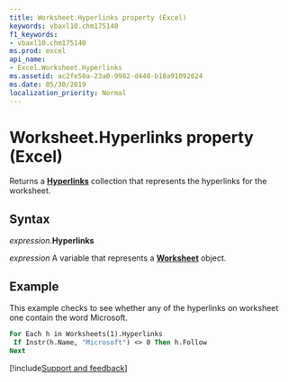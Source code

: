 ```yaml
---
title: Worksheet.Hyperlinks property (Excel)
keywords: vbaxl10.chm175140
f1_keywords:
- vbaxl10.chm175140
ms.prod: excel
api_name:
- Excel.Worksheet.Hyperlinks
ms.assetid: ac2fe50a-23a0-9982-d448-b18a91092624
ms.date: 05/30/2019
localization_priority: Normal
---
```



# Worksheet.Hyperlinks property (Excel)

Returns a **[Hyperlinks](Excel.Hyperlinks.md)** collection that represents the hyperlinks for the worksheet.


## Syntax

_expression_.**Hyperlinks**

_expression_ A variable that represents a **[Worksheet](Excel.Worksheet.md)** object.


## Example

This example checks to see whether any of the hyperlinks on worksheet one contain the word Microsoft.

```vb
For Each h in Worksheets(1).Hyperlinks 
 If Instr(h.Name, "Microsoft") <> 0 Then h.Follow 
Next
```




[!include[Support and feedback](~/includes/feedback-boilerplate.md)]